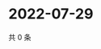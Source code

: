 # 2022-07-29

共 0 条

<!-- BEGIN WEIBO -->
<!-- 最后更新时间 Fri Jul 29 2022 13:27:09 GMT+0800 (China Standard Time) -->

<!-- END WEIBO -->
